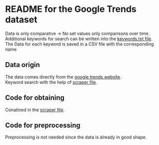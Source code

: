 # README for the Google Trends dataset
Data is only comparative -> No set values only comparisons over time. <br/>
Additional keywords for search can be written into the [keywords.txt file](/src/data_collection/Google_Trends_collector/keywords.txt).<br/>
The Data for each keyword is saved in a CSV file with the corresponding name 
## Data origin
The data comes directly from the [google trends website](https://trends.google.com/trends/?geo=US). <br/>
Keyword search with the help of [scraper file](/src/data_collection/Google_Trends_collector/Scrapper.py).
## Code for obtaining
Conatined in the [scraper file](/src/data_collection/Google_Trends_collector/Scrapper.py).
## Code for preprocessing
Preprocessing is not needed since the data is already in good shape.

